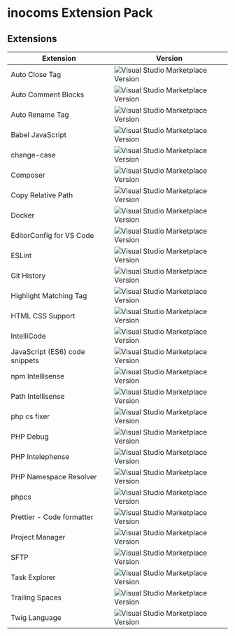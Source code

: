 # inocoms Extension Pack

## Extensions

| Extension                      | Version                                                                                                                         |
| ------------------------------ | ------------------------------------------------------------------------------------------------------------------------------- |
| Auto Close Tag                 | ![Visual Studio Marketplace Version](https://img.shields.io/visual-studio-marketplace/v/formulahendry.auto-close-tag)           |
| Auto Comment Blocks            | ![Visual Studio Marketplace Version](https://img.shields.io/visual-studio-marketplace/v/kevinkyang.auto-comment-blocks)         |
| Auto Rename Tag                | ![Visual Studio Marketplace Version](https://img.shields.io/visual-studio-marketplace/v/formulahendry.auto-rename-tag)          |
| Babel JavaScript               | ![Visual Studio Marketplace Version](https://img.shields.io/visual-studio-marketplace/v/mgmcdermott.vscode-language-babel)      |
| change-case                    | ![Visual Studio Marketplace Version](https://img.shields.io/visual-studio-marketplace/v/wmaurer.change-case)                    |
| Composer                       | ![Visual Studio Marketplace Version](https://img.shields.io/visual-studio-marketplace/v/devsense.composer-php-vscode)           |
| Copy Relative Path             | ![Visual Studio Marketplace Version](https://img.shields.io/visual-studio-marketplace/v/alexdima.copy-relative-path)            |
| Docker                         | ![Visual Studio Marketplace Version](https://img.shields.io/visual-studio-marketplace/v/ms-azuretools.vscode-docker)            |
| EditorConfig for VS Code       | ![Visual Studio Marketplace Version](https://img.shields.io/visual-studio-marketplace/v/editorconfig.editorconfig)              |
| ESLint                         | ![Visual Studio Marketplace Version](https://img.shields.io/visual-studio-marketplace/v/dbaeumer.vscode-eslint)                 |
| Git History                    | ![Visual Studio Marketplace Version](https://img.shields.io/visual-studio-marketplace/v/donjayamanne.githistory)                |
| Highlight Matching Tag         | ![Visual Studio Marketplace Version](https://img.shields.io/visual-studio-marketplace/v/vincaslt.highlight-matching-tag)        |
| HTML CSS Support               | ![Visual Studio Marketplace Version](https://img.shields.io/visual-studio-marketplace/v/ecmel.vscode-html-css)                  |
| IntelliCode                    | ![Visual Studio Marketplace Version](https://img.shields.io/visual-studio-marketplace/v/visualstudioexptteam.vscodeintellicode) |
| JavaScript (ES6) code snippets | ![Visual Studio Marketplace Version](https://img.shields.io/visual-studio-marketplace/v/xabikos.javascriptsnippets)             |
| npm Intellisense               | ![Visual Studio Marketplace Version](https://img.shields.io/visual-studio-marketplace/v/christian-kohler.npm-intellisense)      |
| Path Intellisense              | ![Visual Studio Marketplace Version](https://img.shields.io/visual-studio-marketplace/v/christian-kohler.path-intellisense)     |
| php cs fixer                   | ![Visual Studio Marketplace Version](https://img.shields.io/visual-studio-marketplace/v/junstyle.php-cs-fixer)                  |
| PHP Debug                      | ![Visual Studio Marketplace Version](https://img.shields.io/visual-studio-marketplace/v/xdebug.php-debug)                       |
| PHP Intelephense               | ![Visual Studio Marketplace Version](https://img.shields.io/visual-studio-marketplace/v/bmewburn.vscode-intelephense-client)    |
| PHP Namespace Resolver         | ![Visual Studio Marketplace Version](https://img.shields.io/visual-studio-marketplace/v/mehedidracula.php-namespace-resolver)   |
| phpcs                          | ![Visual Studio Marketplace Version](https://img.shields.io/visual-studio-marketplace/v/shevaua.phpcs)                          |
| Prettier - Code formatter      | ![Visual Studio Marketplace Version](https://img.shields.io/visual-studio-marketplace/v/esbenp.prettier-vscode)                 |
| Project Manager                | ![Visual Studio Marketplace Version](https://img.shields.io/visual-studio-marketplace/v/alefragnani.project-manager)            |
| SFTP                           | ![Visual Studio Marketplace Version](https://img.shields.io/visual-studio-marketplace/v/natizyskunk.sftp)                       |
| Task Explorer                  | ![Visual Studio Marketplace Version](https://img.shields.io/visual-studio-marketplace/v/spmeesseman.vscode-taskexplorer)        |
| Trailing Spaces                | ![Visual Studio Marketplace Version](https://img.shields.io/visual-studio-marketplace/v/shardulm94.trailing-spaces)             |
| Twig Language                  | ![Visual Studio Marketplace Version](https://img.shields.io/visual-studio-marketplace/v/junstyle.twig-language)                 |
